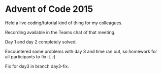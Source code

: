 # Advent of Code 2015

Held a live coding/tutorial kind of thing for my colleagues.

Recording available in the Teams chat of that meeting.

Day 1 and day 2 completely solved.

Encountered some problems with day 3 and time ran out, 
so homework for all participants to fix it. ;)

Fix for day3 in branch day3-fix.
